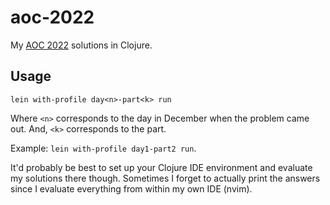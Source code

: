 # aoc-2022

My [AOC 2022](https://adventofcode.com/) solutions in Clojure.

## Usage

`lein with-profile day<n>-part<k> run`

Where `<n>` corresponds to the day in December when the problem came out. And, `<k>` corresponds to the part.

Example: `lein with-profile day1-part2 run`.

It'd probably be best to set up your Clojure IDE environment and evaluate my solutions there though. Sometimes I forget to actually print the answers since I evaluate everything from within my own IDE (nvim).
